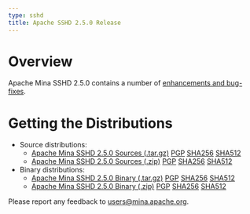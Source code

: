 ```yaml
---
type: sshd
title: Apache SSHD 2.5.0 Release
---
```


# Overview

Apache Mina SSHD 2.5.0 contains a number of [enhancements and bug-fixes](https://issues.apache.org/jira/secure/ReleaseNote.jspa?projectId=12310849&version=12346915).

# Getting the Distributions

* Source distributions:
    * [Apache Mina SSHD 2.5.0 Sources (.tar.gz)](https://archive.apache.org/dist/mina/sshd/2.5.0/apache-sshd-2.5.0-src.tar.gz) [PGP](https://www.apache.org/dist/mina/sshd/2.5.0/apache-sshd-2.5.0-src.tar.gz.asc) [SHA256](hhttps://archive.apache.org/dist/mina/sshd/2.5.0/apache-sshd-2.5.0-src.tar.gz.sha256) [SHA512](hhttps://archive.apache.org/dist/mina/sshd/2.5.0/apache-sshd-2.5.0-src.tar.gz.sha512)
    * [Apache Mina SSHD 2.5.0 Sources (.zip)](https://archive.apache.org/dist/mina/sshd/2.5.0/apache-sshd-2.5.0-src.zip) [PGP](https://www.apache.org/dist/mina/sshd/2.5.0/apache-sshd-2.5.0-src.zip.asc) [SHA256](https://archive.apache.org/dist/mina/sshd/2.5.0/apache-sshd-2.5.0-src.zip.sha256)  [SHA512](https://archive.apache.org/dist/mina/sshd/2.5.0/apache-sshd-2.5.0-src.zip.sha512)
* Binary distributions:
    * [Apache Mina SSHD 2.5.0 Binary (.tar.gz)](https://archive.apache.org/dist/mina/sshd/2.5.0/apache-sshd-2.5.0.tar.gz) [PGP](https://archive.apache.org/dist/mina/sshd/2.5.0/apache-sshd-2.5.0.tar.gz.asc) [SHA256](https://archive.apache.org/dist/mina/sshd/2.5.0/apache-sshd-2.5.0.tar.gz.sha256) [SHA512](https://archive.apache.org/dist/mina/sshd/2.5.0/apache-sshd-2.5.0.tar.gz.sha512)
    * [Apache Mina SSHD 2.5.0 Binary (.zip)](https://archive.apache.org/dist/mina/sshd/2.5.0/apache-sshd-2.5.0.zip) [PGP](https://archive.apache.org/dist/mina/sshd/2.5.0/apache-sshd-2.5.0.zip.asc) [SHA256](https://archive.apache.org/dist/mina/sshd/2.5.0/apache-sshd-2.5.0.zip.sha256) [SHA512](https://archive.apache.org/dist/mina/sshd/2.5.0/apache-sshd-2.5.0.zip.sha512)

Please report any feedback to [users@mina.apache.org](mailto:users@mina.apache.org).
